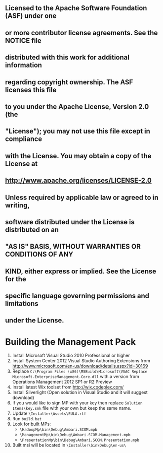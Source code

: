## Licensed to the Apache Software Foundation (ASF) under one
## or more contributor license agreements.  See the NOTICE file
## distributed with this work for additional information
## regarding copyright ownership.  The ASF licenses this file
## to you under the Apache License, Version 2.0 (the
## "License"); you may not use this file except in compliance
## with the License.  You may obtain a copy of the License at
##
##     http://www.apache.org/licenses/LICENSE-2.0
##
## Unless required by applicable law or agreed to in writing,
## software distributed under the License is distributed on an
## "AS IS" BASIS, WITHOUT WARRANTIES OR CONDITIONS OF ANY
## KIND, either express or implied.  See the License for the
## specific language governing permissions and limitations
## under the License.

Building the Management Pack
=========


1.	Install Microsoft Visual Studio 2010 Professional or higher
2.	Install System Center 2012 Visual Studio Authoring Extensions from
http://www.microsoft.com/en-us/download/details.aspx?id=30169
3.	Replace `C:\Program Files (x86)\MSBuild\Microsoft\VSAC Replace Microsoft.EnterpriseManagement.Core.dll` with a version from Operations Management 2012 SP1 or R2 Preview
4.	Install latest Wix toolset from http://wix.codeplex.com/
5.	Install Silverlight (Open solution in Visual Studio and it will suggest download)
6.	If you would like to sign MP with your key then replace `Solution Items\key.snk` file with your own but keep the same name.
7.	Update `\Installer\Assets\EULA.rtf`
8.	Run `build.bat`
9.	Look for built MPs:
    * `\HadoopMp\bin\Debug\Ambari.SCOM.mpb`
    * `\ManagementMp\bin\Debug\Ambari.SCOM.Management.mpb`
    * `\PresentationMp\bin\Debug\Ambari.SCOM.Presentation.mpb`
10. Built msi will be located in `\Installer\bin\Debug\en-us\`
